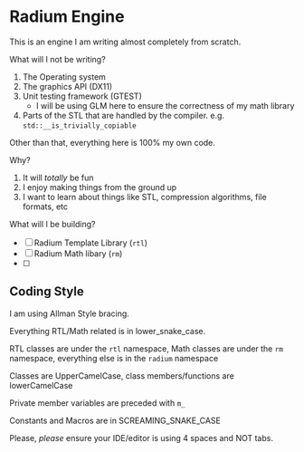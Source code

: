 # Radium Engine

This is an engine I am writing almost completely from scratch.

What will I not be writing?
1. The Operating system
2. The graphics API (DX11)
3. Unit testing framework (GTEST)
	* I will be using GLM here to ensure the correctness of my math library
4. Parts of the STL that are handled by the compiler. e.g. `std::__is_trivially_copiable`

Other than that, everything here is 100% my own code.

Why? 
1. It will *totally* be fun
1. I enjoy making things from the ground up
1. I want to learn about things like STL, compression algorithms, file formats, etc

What will I be building?
- [ ] Radium Template Library (`rtl`)
- [ ] Radium Math libary (`rm`)
- [ ] 

## Coding Style
I am using Allman Style bracing.

Everything RTL/Math related is in lower_snake_case.

RTL classes are under the `rtl` namespace, Math classes are under the `rm` namespace, 
everything else is in the `radium` namespace

Classes are UpperCamelCase, class members/functions are lowerCamelCase

Private member variables are preceded with `m_`

Constants and Macros are in SCREAMING_SNAKE_CASE

Please, *please* ensure your IDE/editor is using 4 spaces and NOT tabs.